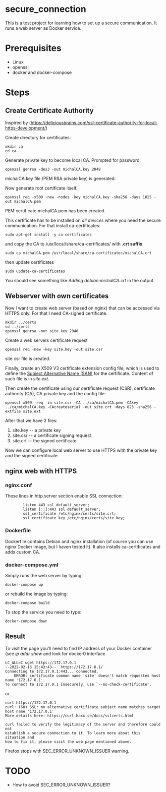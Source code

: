 # secure_connection
This is a test project for learning how to set up a secure communication. It runs a web server as Docker service.

# Prerequisites
- Linux
- openssl
- docker and docker-compose

# Steps
## Create Certificate Authority
Inspired by (https://deliciousbrains.com/ssl-certificate-authority-for-local-https-development/)

Create directory for certificates:
```
mkdir ca
cd ca
```

Generate private key to become local CA. Prompted for password.
```
openssl genrsa -des3 -out michalCA.key 2048
```
michalCA.key file (PEM RSA private key) is generated.

Now generate root certificate itself.
```
openssl req -x509 -new -nodes -key michalCA.key -sha256 -days 1825 -out michalCA.pem

```
PEM certificate michalCA.pem has been created.

This certificate has to be installed on *all devices* where you need the secure communication. For that install ca-certificates:
```
sudo apt-get install -y ca-certificates
```
and copy the CA to /usr/local/share/ca-certificates/ with **.crt suffix**.
```
sudo cp michalCA.pem /usr/local/share/ca-certificates/michalCA.crt
```
then update certificates
```
sudo update-ca-certificates
```
You should see something like _Adding debian:michalCA.crt_ in the output.

## Webserver with own certificates
Now I want to create web server (based on nginx) that can be accessed via HTTPS only. For that I need CA-signed certificate.
```
mkdir ../certs
cd ../certs
openssl genrsa -out site.key 2048
```
Create a web servers certificate request
```
openssl req -new -key site.key -out site.csr
```
site.csr file is created.

Finally, create an X509 V3 certificate extension config file, which is used to define the [Subject Alternative Name (SAN)](https://www.digicert.com/faq/subject-alternative-name.htm) for the certificate. Content of such file is in _site.ext_.

Then create the certificate using our certificate request (CSR), certificate authority (CA), CA private key and the config file:
```
openssl x509 -req -in site.csr -CA ../ca/michalCA.pem -CAkey ../ca/michalCA.key -CAcreateserial -out site.crt -days 825 -sha256 -extfile site.ext
```

After that we have 3 files:
1. site.key -- a private key
2. site.csr -- a certificate signing request
3. site.crt -- the signed certificate

Now we can configure local web server to use HTTPS with the private key and the signed certificate.

## nginx web with HTTPS
### nginx.conf
These lines in http.server section enable SSL connection:
```
        listen 443 ssl default_server;
        listen [::]:443 ssl default_server;
        ssl_certificate /etc/nginx/certs/site.crt;
        ssl_certificate_key /etc/nginx/certs/site.key;
```
### Dockerfile
Dockerfile contains Debian and nginx installation (of course you can use nginx Docker image, but I haven tested it). It also installs ca-certificates and adds custom CA.
### docker-compose.yml
Simply runs the web server by typing:
```
docker-compose up
```
or rebuild the image by typing:
```
docker-compose build
```
To stop the service you need to type:
```
docker-compose down
```

## Result
To visit the page you'll need to find IP address of your Docker container (see _ip addr show_ and look for docker0 interface.
```
LC_ALL=C wget https://172.17.0.1
--2022-02-15 15:43:43--  https://172.17.0.1/
Connecting to 172.17.0.1:443... connected.
    ERROR: certificate common name 'site' doesn't match requested host name '172.17.0.1'.
To connect to 172.17.0.1 insecurely, use `--no-check-certificate'.
```
or
```
curl https://172.17.0.1
curl: (60) SSL: no alternative certificate subject name matches target host name '172.17.0.1'
More details here: https://curl.haxx.se/docs/sslcerts.html

curl failed to verify the legitimacy of the server and therefore could not
establish a secure connection to it. To learn more about this situation and
how to fix it, please visit the web page mentioned above.
```
Firefox stops with SEC\_ERROR\_UNKNOWN\_ISSUER warning.

# TODO
- How to avoid SEC\_ERROR\_UNKNOWN\_ISSUER?

